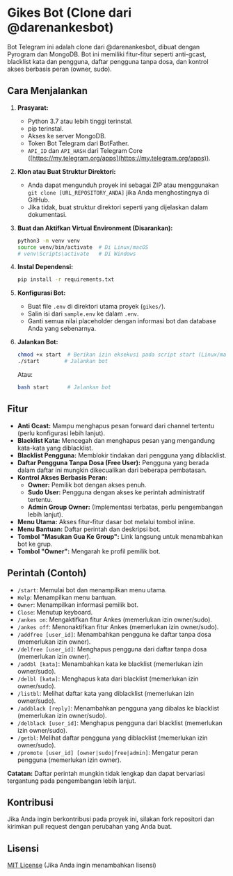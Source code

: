 # Gikes Bot (Clone dari @darenankesbot)

Bot Telegram ini adalah clone dari @darenankesbot, dibuat dengan Pyrogram dan MongoDB. Bot ini memiliki fitur-fitur seperti anti-gcast, blacklist kata dan pengguna, daftar pengguna tanpa dosa, dan kontrol akses berbasis peran (owner, sudo).

## Cara Menjalankan

1.  **Prasyarat:**
    * Python 3.7 atau lebih tinggi terinstal.
    * pip terinstal.
    * Akses ke server MongoDB.
    * Token Bot Telegram dari BotFather.
    * `API_ID` dan `API_HASH` dari Telegram Core ([https://my.telegram.org/apps](https://my.telegram.org/apps)).

2.  **Klon atau Buat Struktur Direktori:**
    * Anda dapat mengunduh proyek ini sebagai ZIP atau menggunakan `git clone [URL_REPOSITORY_ANDA]` jika Anda menghostingnya di GitHub.
    * Jika tidak, buat struktur direktori seperti yang dijelaskan dalam dokumentasi.

3.  **Buat dan Aktifkan Virtual Environment (Disarankan):**
    ```bash
    python3 -m venv venv
    source venv/bin/activate  # Di Linux/macOS
    # venv\Scripts\activate   # Di Windows
    ```

4.  **Instal Dependensi:**
    ```bash
    pip install -r requirements.txt
    ```

5.  **Konfigurasi Bot:**
    * Buat file `.env` di direktori utama proyek (`gikes/`).
    * Salin isi dari `sample.env` ke dalam `.env`.
    * Ganti semua nilai placeholder dengan informasi bot dan database Anda yang sebenarnya.

6.  **Jalankan Bot:**
    ```bash
    chmod +x start  # Berikan izin eksekusi pada script start (Linux/macOS)
    ./start        # Jalankan bot
    ```
    Atau:
    ```bash
    bash start      # Jalankan bot
    ```

## Fitur

* **Anti Gcast:** Mampu menghapus pesan forward dari channel tertentu (perlu konfigurasi lebih lanjut).
* **Blacklist Kata:** Mencegah dan menghapus pesan yang mengandung kata-kata yang diblacklist.
* **Blacklist Pengguna:** Memblokir tindakan dari pengguna yang diblacklist.
* **Daftar Pengguna Tanpa Dosa (Free User):** Pengguna yang berada dalam daftar ini mungkin dikecualikan dari beberapa pembatasan.
* **Kontrol Akses Berbasis Peran:**
    * **Owner:** Pemilik bot dengan akses penuh.
    * **Sudo User:** Pengguna dengan akses ke perintah administratif tertentu.
    * **Admin Group Owner:** (Implementasi terbatas, perlu pengembangan lebih lanjut).
* **Menu Utama:** Akses fitur-fitur dasar bot melalui tombol inline.
* **Menu Bantuan:** Daftar perintah dan deskripsi bot.
* **Tombol "Masukan Gua Ke Group":** Link langsung untuk menambahkan bot ke grup.
* **Tombol "Owner":** Mengarah ke profil pemilik bot.

## Perintah (Contoh)

* `/start`: Memulai bot dan menampilkan menu utama.
* `Help`: Menampilkan menu bantuan.
* `Owner`: Menampilkan informasi pemilik bot.
* `Close`: Menutup keyboard.
* `/ankes on`: Mengaktifkan fitur Ankes (memerlukan izin owner/sudo).
* `/ankes off`: Menonaktifkan fitur Ankes (memerlukan izin owner/sudo).
* `/addfree [user_id]`: Menambahkan pengguna ke daftar tanpa dosa (memerlukan izin owner).
* `/delfree [user_id]`: Menghapus pengguna dari daftar tanpa dosa (memerlukan izin owner).
* `/addbl [kata]`: Menambahkan kata ke blacklist (memerlukan izin owner/sudo).
* `/delbl [kata]`: Menghapus kata dari blacklist (memerlukan izin owner/sudo).
* `/listbl`: Melihat daftar kata yang diblacklist (memerlukan izin owner/sudo).
* `/addblack [reply]`: Menambahkan pengguna yang dibalas ke blacklist (memerlukan izin owner/sudo).
* `/delblack [user_id]`: Menghapus pengguna dari blacklist (memerlukan izin owner/sudo).
* `/getbl`: Melihat daftar pengguna yang diblacklist (memerlukan izin owner/sudo).
* `/promote [user_id] [owner|sudo|free|admin]`: Mengatur peran pengguna (memerlukan izin owner).

**Catatan:** Daftar perintah mungkin tidak lengkap dan dapat bervariasi tergantung pada pengembangan lebih lanjut.

## Kontribusi

Jika Anda ingin berkontribusi pada proyek ini, silakan fork repositori dan kirimkan pull request dengan perubahan yang Anda buat.

## Lisensi

[MIT License](LICENSE) (Jika Anda ingin menambahkan lisensi)